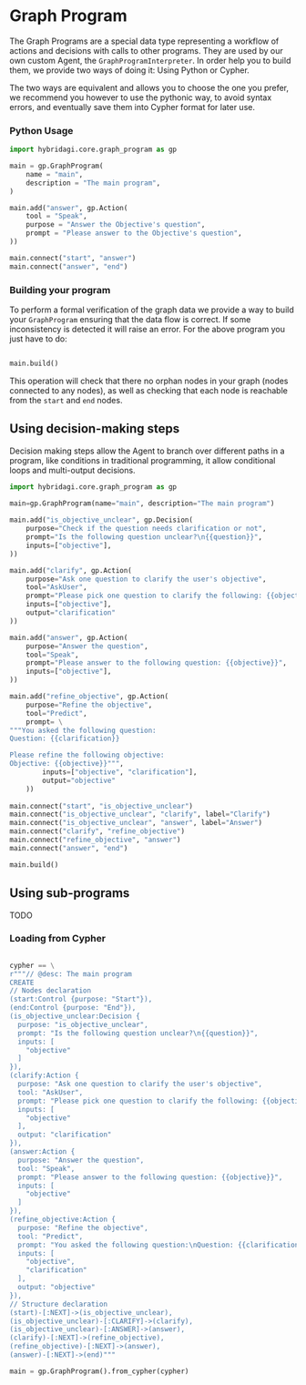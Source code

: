 # Graph Program

The Graph Programs are a special data type representing a workflow of actions and decisions with calls to other programs. They are used by our own custom Agent, the `GraphProgramInterpreter`. In order help you to build them, we provide two ways of doing it: Using Python or Cypher.

The two ways are equivalent and allows you to choose the one you prefer, we recommend you however to use the pythonic way, to avoid syntax errors, and eventually save them into Cypher format for later use.

### Python Usage

```python
import hybridagi.core.graph_program as gp

main = gp.GraphProgram(
	name = "main",
	description = "The main program",
)

main.add("answer", gp.Action(
	tool = "Speak",
	purpose = "Answer the Objective's question",
	prompt = "Please answer to the Objective's question",
))

main.connect("start", "answer")
main.connect("answer", "end")

```

### Building your program

To perform a formal verification of the graph data we provide a way to build your `GraphProgram` ensuring that the data flow is correct. If some inconsistency is detected it will raise an error. For the above program you just have to do:

```python

main.build()

```

This operation will check that there no orphan nodes in your graph (nodes connected to any nodes), as well as checking that each node is reachable from the `start` and `end` nodes.

## Using decision-making steps

Decision making steps allow the Agent to branch over different paths in a program, like conditions in traditional programming, it allow conditional loops and multi-output decisions.

```python
import hybridagi.core.graph_program as gp

main=gp.GraphProgram(name="main", description="The main program")
    
main.add("is_objective_unclear", gp.Decision(
	purpose="Check if the question needs clarification or not",
	prompt="Is the following question unclear?\n{{question}}",
	inputs=["objective"],
))

main.add("clarify", gp.Action(
	purpose="Ask one question to clarify the user's objective",
	tool="AskUser",
	prompt="Please pick one question to clarify the following: {{objective}}",
	inputs=["objective"],
	output="clarification"
))

main.add("answer", gp.Action(
	purpose="Answer the question",
	tool="Speak",
	prompt="Please answer to the following question: {{objective}}",
	inputs=["objective"],
))

main.add("refine_objective", gp.Action(
	purpose="Refine the objective",
	tool="Predict",
	prompt= \
"""You asked the following question:
Question: {{clarification}}

Please refine the following objective:
Objective: {{objective}}""",
        inputs=["objective", "clarification"],
        output="objective"
    ))
    
main.connect("start", "is_objective_unclear")
main.connect("is_objective_unclear", "clarify", label="Clarify")
main.connect("is_objective_unclear", "answer", label="Answer")
main.connect("clarify", "refine_objective")
main.connect("refine_objective", "answer")
main.connect("answer", "end")

main.build()

```

## Using sub-programs

 TODO

### Loading from Cypher

```python

cypher == \
r"""// @desc: The main program
CREATE
// Nodes declaration
(start:Control {purpose: "Start"}),
(end:Control {purpose: "End"}),
(is_objective_unclear:Decision {
  purpose: "is_objective_unclear",
  prompt: "Is the following question unclear?\n{{question}}",
  inputs: [
    "objective"
  ]
}),
(clarify:Action {
  purpose: "Ask one question to clarify the user's objective",
  tool: "AskUser",
  prompt: "Please pick one question to clarify the following: {{objective}}",
  inputs: [
    "objective"
  ],
  output: "clarification"
}),
(answer:Action {
  purpose: "Answer the question",
  tool: "Speak",
  prompt: "Please answer to the following question: {{objective}}",
  inputs: [
    "objective"
  ]
}),
(refine_objective:Action {
  purpose: "Refine the objective",
  tool: "Predict",
  prompt: "You asked the following question:\nQuestion: {{clarification}}\n\nPlease refine the following objective:\nObjective: {{objective}}",
  inputs: [
    "objective",
    "clarification"
  ],
  output: "objective"
}),
// Structure declaration
(start)-[:NEXT]->(is_objective_unclear),
(is_objective_unclear)-[:CLARIFY]->(clarify),
(is_objective_unclear)-[:ANSWER]->(answer),
(clarify)-[:NEXT]->(refine_objective),
(refine_objective)-[:NEXT]->(answer),
(answer)-[:NEXT]->(end)"""

main = gp.GraphProgram().from_cypher(cypher)

```
